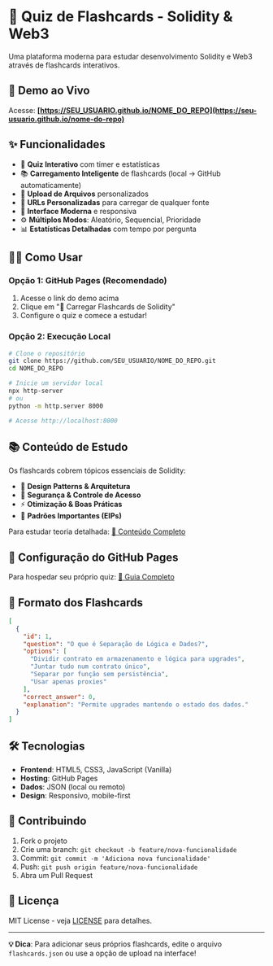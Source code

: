 # 🎯 Quiz de Flashcards - Solidity & Web3

Uma plataforma moderna para estudar desenvolvimento Solidity e Web3 através de flashcards interativos.

## 🚀 **Demo ao Vivo**

Acesse: **[https://SEU_USUARIO.github.io/NOME_DO_REPO](https://seu-usuario.github.io/nome-do-repo)**

## ✨ **Funcionalidades**

- 🎲 **Quiz Interativo** com timer e estatísticas
- 📚 **Carregamento Inteligente** de flashcards (local → GitHub automaticamente)
- 📁 **Upload de Arquivos** personalizados
- 🔗 **URLs Personalizadas** para carregar de qualquer fonte
- 🎨 **Interface Moderna** e responsiva
- ⚙️ **Múltiplos Modos**: Aleatório, Sequencial, Prioridade
- 📊 **Estatísticas Detalhadas** com tempo por pergunta

## 🏃‍♂️ **Como Usar**

### **Opção 1: GitHub Pages (Recomendado)**
1. Acesse o link do demo acima
2. Clique em "🎯 Carregar Flashcards de Solidity"
3. Configure o quiz e comece a estudar!

### **Opção 2: Execução Local**

```bash
# Clone o repositório
git clone https://github.com/SEU_USUARIO/NOME_DO_REPO.git
cd NOME_DO_REPO

# Inicie um servidor local
npx http-server
# ou
python -m http.server 8000

# Acesse http://localhost:8000
```

## 📚 **Conteúdo de Estudo**

Os flashcards cobrem tópicos essenciais de Solidity:

- 🔧 **Design Patterns & Arquitetura**
- 🔐 **Segurança & Controle de Acesso** 
- ⚡ **Otimização & Boas Práticas**
- 📜 **Padrões Importantes (EIPs)**

Para estudar teoria detalhada: [📖 Conteúdo Completo](content.md)

## 🔧 **Configuração do GitHub Pages**

Para hospedar seu próprio quiz: [📘 Guia Completo](GITHUB_PAGES_SETUP.md)

## 📝 **Formato dos Flashcards**

```json
[
  {
    "id": 1,
    "question": "O que é Separação de Lógica e Dados?",
    "options": [
      "Dividir contrato em armazenamento e lógica para upgrades",
      "Juntar tudo num contrato único",
      "Separar por função sem persistência",
      "Usar apenas proxies"
    ],
    "correct_answer": 0,
    "explanation": "Permite upgrades mantendo o estado dos dados."
  }
]
```

## 🛠️ **Tecnologias**

- **Frontend**: HTML5, CSS3, JavaScript (Vanilla)
- **Hosting**: GitHub Pages
- **Dados**: JSON (local ou remoto)
- **Design**: Responsivo, mobile-first

## 🤝 **Contribuindo**

1. Fork o projeto
2. Crie uma branch: `git checkout -b feature/nova-funcionalidade`
3. Commit: `git commit -m 'Adiciona nova funcionalidade'`
4. Push: `git push origin feature/nova-funcionalidade`
5. Abra um Pull Request

## 📄 **Licença**

MIT License - veja [LICENSE](LICENSE) para detalhes.

---

**💡 Dica**: Para adicionar seus próprios flashcards, edite o arquivo `flashcards.json` ou use a opção de upload na interface!
